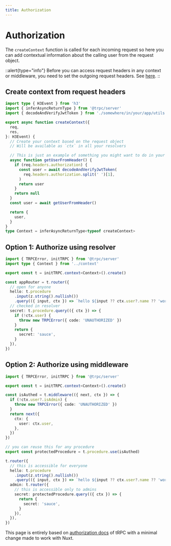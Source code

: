 ```yaml
---
title: Authorization
---
```


# Authorization

The `createContext` function is called for each incoming request so here you can add contextual information about the calling user from the request object.

::alert{type="info"}
Before you can access request headers in any context or middleware, you need to set the outgoing request headers. See [here](/get-started/tips/headers).
::

## Create context from request headers

```ts [server/trpc/context.ts]
import type { H3Event } from 'h3'
import { inferAsyncReturnType } from '@trpc/server'
import { decodeAndVerifyJwtToken } from './somewhere/in/your/app/utils'

export async function createContext({
  req,
  res,
}: H3Event) {
  // Create your context based on the request object
  // Will be available as `ctx` in all your resolvers

  // This is just an example of something you might want to do in your ctx fn
  async function getUserFromHeader() {
    if (req.headers.authorization) {
      const user = await decodeAndVerifyJwtToken(
        req.headers.authorization.split(' ')[1],
      )
      return user
    }
    return null
  }
  const user = await getUserFromHeader()

  return {
    user,
  }
}
type Context = inferAsyncReturnType<typeof createContext>
```

## Option 1: Authorize using resolver

```ts
import { TRPCError, initTRPC } from '@trpc/server'
import type { Context } from '../context'

export const t = initTRPC.context<Context>().create()

const appRouter = t.router({
  // open for anyone
  hello: t.procedure
    .input(z.string().nullish())
    .query(({ input, ctx }) => `hello ${input ?? ctx.user?.name ?? 'world'}`),
  // checked in resolver
  secret: t.procedure.query(({ ctx }) => {
    if (!ctx.user) {
      throw new TRPCError({ code: 'UNAUTHORIZED' })
    }
    return {
      secret: 'sauce',
    }
  }),
})
```

## Option 2: Authorize using middleware

```ts
import { TRPCError, initTRPC } from '@trpc/server'

export const t = initTRPC.context<Context>().create()

const isAuthed = t.middleware(({ next, ctx }) => {
  if (!ctx.user?.isAdmin) {
    throw new TRPCError({ code: 'UNAUTHORIZED' })
  }
  return next({
    ctx: {
      user: ctx.user,
    },
  })
})

// you can reuse this for any procedure
export const protectedProcedure = t.procedure.use(isAuthed)

t.router({
  // this is accessible for everyone
  hello: t.procedure
    .input(z.string().nullish())
    .query(({ input, ctx }) => `hello ${input ?? ctx.user?.name ?? 'world'}`),
  admin: t.router({
    // this is accessible only to admins
    secret: protectedProcedure.query(({ ctx }) => {
      return {
        secret: 'sauce',
      }
    }),
  }),
})
```

This page is entirely based on [authorization docs](https://trpc.io/docs/v10/authorization) of tRPC with a minimal change made to work with Nuxt.
